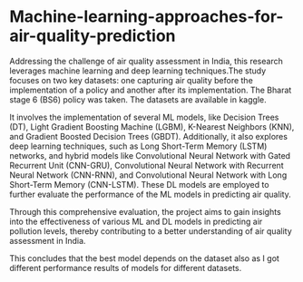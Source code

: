 # Machine-learning-approaches-for-air-quality-prediction
Addressing the challenge of air quality assessment in India, this research leverages machine learning and deep learning techniques.The study focuses on two key datasets: one capturing air quality before the implementation of a policy and another after its implementation. The Bharat stage 6 (BS6) policy was taken. The datasets are available in kaggle.

It involves the implementation of several ML models, like Decision Trees (DT), Light Gradient Boosting Machine (LGBM), K-Nearest Neighbors (KNN), and Gradient Boosted Decision Trees (GBDT). Additionally, it also explores deep learning techniques, such as Long Short-Term Memory (LSTM) networks, and hybrid models like Convolutional Neural Network with Gated Recurrent Unit (CNN-GRU), Convolutional Neural Network with Recurrent Neural Network (CNN-RNN), and Convolutional Neural Network with Long Short-Term Memory (CNN-LSTM). These DL models are employed to further evaluate the performance of the ML models in predicting air quality.

Through this comprehensive evaluation, the project aims to gain insights into the effectiveness of various ML and DL models in predicting air pollution levels, thereby contributing to a better understanding of air quality assessment in India. 

This concludes that the best model depends on the dataset also as I got different performance results of models for different datasets. 

